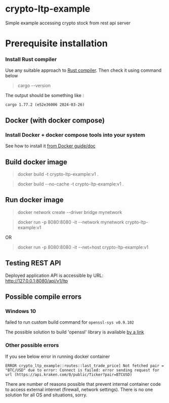 # crypto-ltp-example
Simple example accessing crypto stock from rest api server

# Prerequisite installation

### Install Rust compiler
Use any suitable approach to [Rust compiler](https://www.rust-lang.org/tools/install). Then check it using command below

>cargo --version

The output should be something like :

```
cargo 1.77.2 (e52e36006 2024-03-26)
```

## Docker (with docker compose)

### Install Docker + docker compose tools into your system
See how to install it [from Docker guide/doc](https://docs.docker.com/engine/install/)

## Build docker image

> docker build -t crypto-ltp-example:v1 .

> docker build --no-cache -t crypto-ltp-example:v1 .


## Run docker image

> docker network create --driver bridge mynetwork

> docker run -p 8080:8080 -it --network mynetwork crypto-ltp-example:v1

OR

> docker run -p 8080:8080 -it --net=host crypto-ltp-example:v1

## Testing REST API
Deployed application API is accessible by URL: http://127.0.0.1:8080/api/v1/ltp

## Possible compile errors

### Windows 10

failed to run custom build command for `openssl-sys v0.9.102`

The possible solution to build 'openssl' library is available [by a link](https://github.com/sfackler/rust-openssl/issues/1086#issue-422065024)

### Other possible errors

If you see below error in running docker container
```
ERROR crypto_ltp_example::routes::last_trade_price] Not fetched pair = "BTC/USD" due to error: Connect is failed: error sending request for url (https://api.kraken.com/0/public/Ticker?pair=BTCUSD)
```
There are number of reasons possible that prevent internal container code to access external internet (firewall, network settings). There is no one solution for all OS and situations, sorry.
